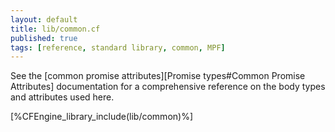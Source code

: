 ```yaml
---
layout: default
title: lib/common.cf
published: true
tags: [reference, standard library, common, MPF]
---
```


See
the [common promise attributes][Promise types#Common Promise Attributes]
documentation for a comprehensive reference on the body types and attributes
used here.

[%CFEngine_library_include(lib/common)%]
